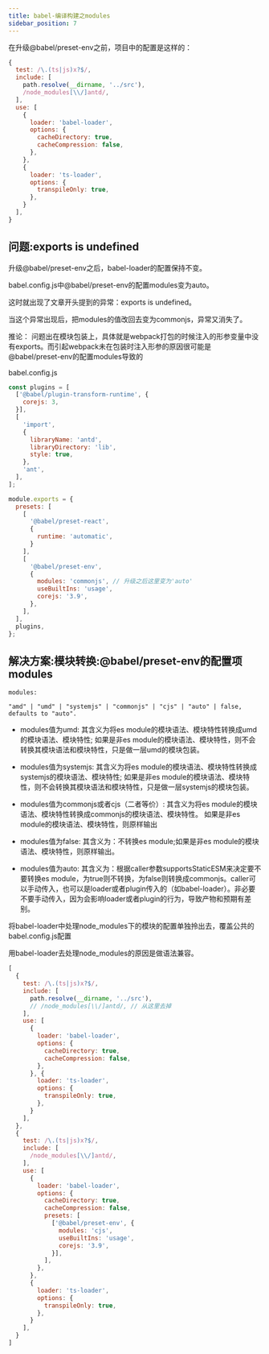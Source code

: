 ```yaml
---
title: babel-编译构建之modules
sidebar_position: 7
---
```


在升级@babel/preset-env之前，项目中的配置是这样的：
```js
{
  test: /\.(ts|js)x?$/,
  include: [
    path.resolve(__dirname, '../src'),
    /node_modules[\\/]antd/,
  ],
  use: [
    {
      loader: 'babel-loader',
      options: {
        cacheDirectory: true,
        cacheCompression: false,
      },
    }, 
    {
      loader: 'ts-loader',
      options: {
        transpileOnly: true,
      },
    }
  ],
}
```
## 问题:exports is undefined
升级@babel/preset-env之后，babel-loader的配置保持不变。

babel.config.js中@babel/preset-env的配置modules变为auto。

这时就出现了文章开头提到的异常：exports is undefined。

当这个异常出现后，把modules的值改回去变为commonjs，异常又消失了。

推论：
问题出在模块包装上，具体就是webpack打包的时候注入的形参变量中没有exports。而引起webpack未在包装时注入形参的原因很可能是@babel/preset-env的配置modules导致的

babel.config.js
```js
const plugins = [
  ['@babel/plugin-transform-runtime', {
    corejs: 3,
  }],
  [
    'import',
    {
      libraryName: 'antd',
      libraryDirectory: 'lib',
      style: true,
    },
    'ant',
  ],
];

module.exports = {
  presets: [
    [
      '@babel/preset-react', 
      {
        runtime: 'automatic',
      }
    ],
    [
      '@babel/preset-env',
      {
        modules: 'commonjs', // 升级之后这里变为'auto'
        useBuiltIns: 'usage',
        corejs: '3.9',
      },
    ],
  ],
  plugins,
};
```

## 解决方案:模块转换:@babel/preset-env的配置项modules
```text
modules:

"amd" | "umd" | "systemjs" | "commonjs" | "cjs" | "auto" | false, defaults to "auto".
```
* modules值为umd:
其含义为将es module的模块语法、模块特性转换成umd的模块语法、模块特性;
如果是非es module的模块语法、模块特性，则不会转换其模块语法和模块特性，只是做一层umd的模块包装。

* modules值为systemjs:
其含义为将es module的模块语法、模块特性转换成systemjs的模块语法、模块特性;
如果是非es module的模块语法、模块特性，则不会转换其模块语法和模块特性，只是做一层systemjs的模块包装。

* modules值为commonjs或者cjs（二者等价）:
其含义为将es module的模块语法、模块特性转换成commonjs的模块语法、模块特性。
如果是非es module的模块语法、模块特性，则原样输出

* modules值为false:
其含义为：不转换es module;如果是非es module的模块语法、模块特性，则原样输出。

* modules值为auto:
其含义为：根据caller参数supportsStaticESM来决定要不要转换es module，为true则不转换，为false则转换成commonjs。caller可以手动传入，也可以是loader或者plugin传入的（如babel-loader）。非必要不要手动传入，因为会影响loader或者plugin的行为，导致产物和预期有差别。


将babel-loader中处理node_modules下的模块的配置单独拎出去，覆盖公共的babel.config.js配置

用babel-loader去处理node_modules的原因是做语法兼容。

```js
[
  {
    test: /\.(ts|js)x?$/,
    include: [
      path.resolve(__dirname, '../src'),
      // /node_modules[\\/]antd/, // 从这里去掉
    ],
    use: [
      {
        loader: 'babel-loader',
        options: {
          cacheDirectory: true,
          cacheCompression: false,
        },
      }, {
        loader: 'ts-loader',
        options: {
          transpileOnly: true,
        },
      }
    ],
  },
  {
    test: /\.(ts|js)x?$/,
    include: [
      /node_modules[\\/]antd/,
    ],
    use: [
      {
        loader: 'babel-loader',
        options: {
          cacheDirectory: true,
          cacheCompression: false,
          presets: [
            ['@babel/preset-env', {
              modules: 'cjs',
              useBuiltIns: 'usage',
              corejs: '3.9',
            }],
          ],
        },
      },
      {
        loader: 'ts-loader',
        options: {
          transpileOnly: true,
        },
      }
    ],
  }
]
```